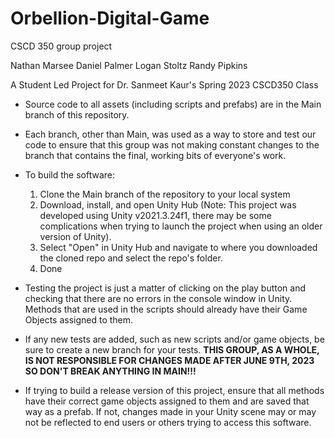 # Orbellion-Digital-Game
CSCD 350 group project

Nathan Marsee
Daniel Palmer
Logan Stoltz
Randy Pipkins

A Student Led Project for Dr. Sanmeet Kaur's Spring 2023 CSCD350 Class

- Source code to all assets (including scripts and prefabs) are in the Main branch of this repository.
- Each branch, other than Main, was used as a way to store and test our code to ensure that this group was not making constant changes to the branch that contains the final, working bits of everyone's work.
- To build the software: 
  1. Clone the Main branch of the repository to your local system
  2. Download, install, and open Unity Hub (Note: This project was developed using Unity v2021.3.24f1, there may be some complications when trying to launch the project when using an older version of Unity).
  3. Select "Open" in Unity Hub and navigate to where you downloaded the cloned repo and select the repo's folder.
  4. Done

- Testing the project is just a matter of clicking on the play button and checking that there are no errors in the console window in Unity. Methods that are used in the scripts should already have their Game Objects assigned to them.
- If any new tests are added, such as new scripts and/or game objects, be sure to create a new branch for your tests. **THIS GROUP, AS A WHOLE, IS NOT RESPONSIBLE FOR CHANGES MADE AFTER JUNE 9TH, 2023 SO DON'T BREAK ANYTHING IN MAIN!!!**
- If trying to build a release version of this project, ensure that all methods have their correct game objects assigned to them and are saved that way as a prefab. If not, changes made in your Unity scene may or may not be reflected to end users or others trying to access this software.
